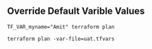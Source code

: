 ## Override Default Varible Values 

```
TF_VAR_myname="Amit" terraform plan
```

```
terraform plan -var-file=uat.tfvars
```
